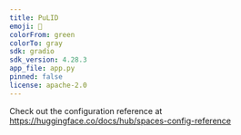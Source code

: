 ```yaml
---
title: PuLID
emoji: 🦀
colorFrom: green
colorTo: gray
sdk: gradio
sdk_version: 4.28.3
app_file: app.py
pinned: false
license: apache-2.0
---
```


Check out the configuration reference at https://huggingface.co/docs/hub/spaces-config-reference
